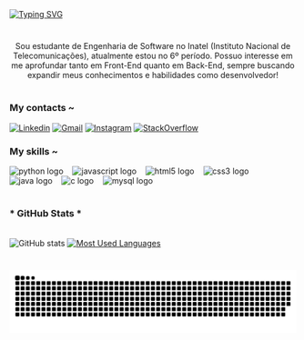 
<div align="righ">
  <a href="https://git.io/typing-svg">
    <img src="https://readme-typing-svg.demolab.com?font=Fira+Code&weight=600&size=25&pause=1000&color=00BFFF&center=false&vCenter=true&random=false&width=453&height40&lines=Ol%C3%A1%2C+Eu+sou+o+Matheus! 👋" alt="Typing SVG">
  </a>
</div>

#

<p align="center">Sou estudante de Engenharia de Software no Inatel (Instituto Nacional de Telecomunicações), atualmente estou no 6º período. 
Possuo interesse em me aprofundar tanto em Front-End quanto em Back-End, sempre buscando expandir meus conhecimentos e habilidades como desenvolvedor!
  
#

### My contacts ~

[![Linkedin](https://img.shields.io/badge/LinkedIn-0077B5?style=for-the-badge&logo=linkedin&logoColor=white)](https://www.linkedin.com/in/matheus-augusto-de-faria-silveira-a383022ba/)
[![Gmail](https://img.shields.io/badge/Gmail-D14836?style=for-the-badge&logo=gmail&logoColor=white)](malito:mathaugustofs@gmail.com)
[![Instagram](https://img.shields.io/badge/Instagram-E4405F?style=for-the-badge&logo=instagram&logoColor=white)](https://www.instagram.com/matheuss.fs_/)
[![StackOverflow](https://img.shields.io/badge/Stack_Overflow-FE7A16?style=for-the-badge&logo=stack-overflow&logoColor=white)](https://stackoverflow.com/users/27049910/mathfss/)



### My skills ~

<div align="left">
  <img src="https://cdn.jsdelivr.net/gh/devicons/devicon/icons/python/python-original.svg" height="25" alt="python logo"  />
  <img width="8" />
  <img src="https://cdn.jsdelivr.net/gh/devicons/devicon/icons/javascript/javascript-plain.svg" height="25" alt="javascript logo"  />
  <img width="8" />
  <img src="https://cdn.jsdelivr.net/gh/devicons/devicon/icons/html5/html5-original.svg" height="25" alt="html5 logo"  />
  <img width="8" />
  <img src="https://cdn.jsdelivr.net/gh/devicons/devicon/icons/css3/css3-original.svg" height="25" alt="css3 logo"  />
  <img width="8" />
  <img src="https://cdn.jsdelivr.net/gh/devicons/devicon/icons/java/java-original.svg" height="25" alt="java logo"  />
  <img width="8" />
  <img src="https://cdn.jsdelivr.net/gh/devicons/devicon/icons/c/c-original.svg" height="25" alt="c logo"  />
  <img width="8" />
  <img src="https://cdn.jsdelivr.net/gh/devicons/devicon/icons/mysql/mysql-original.svg" height="25" alt="mysql logo"  />
  <img width="8" />

</div>

#

<div style="text-align: left;" align="left">
  <h3>* GitHub Stats *</h3>
  <br>
  <img src="https://github-readme-stats-git-masterrstaa-rickstaa.vercel.app/api?username=mathfss&hide_title=true&show_icons=true&include_all_commits=false&count_private=true&line_height=25&hide=issues&bg_color=000&title_color=008B8B&text_color=FFF&border_radius=3&border_color=00BFFF&icon_color=00BFFF&theme=jolly" alt="GitHub stats">

  <a href="https://github.com/mathfss/github-readme-stats">
    <img src="https://github-readme-stats-git-masterrstaa-rickstaa.vercel.app/api/top-langs/?username=mathfss&line_height=10&card_width=290&layout=compact&hide_title=false&count_private=true&langs_count=4&show_icons=true&title_color=00BFFF&hide=html,css&bg_color=000&text_color=008B8B&border_radius=3&border_color=00BFFF&count_private=true" alt="Most Used Languages">
  </a>
</div>

#

<picture align="center">
  <source media="(prefers-color-scheme: dark)" srcset="https://raw.githubusercontent.com/mathfss/mathfss/output/github-contribution-grid-snake-dark.svg">
  <source media="(prefers-color-scheme: light)" srcset="https://raw.githubusercontent.com/mathfss/mathfss/output/github-contribution-grid-snake-dark.svg">
  <img align="center" alt="github contribution grid snake animation" src="https://raw.githubusercontent.com/mathfss/mathfss/output/github-contribution-grid-snake.svg">
</picture>

